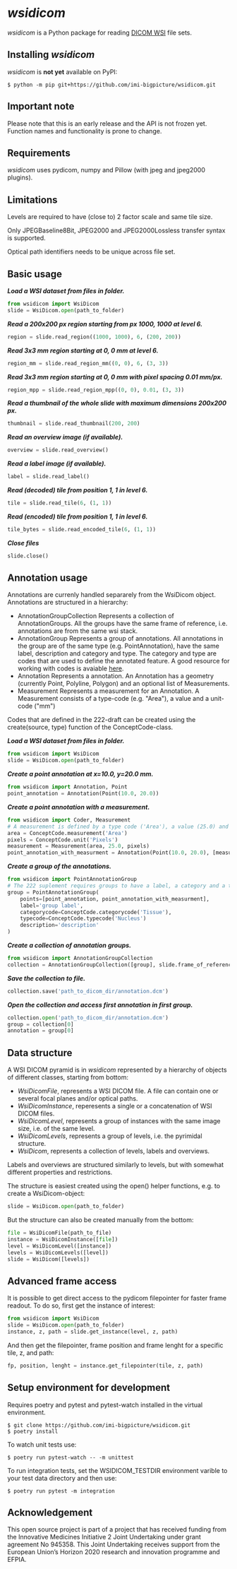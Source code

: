 # *wsidicom*
*wsidicom* is a Python package for reading [DICOM WSI](http://dicom.nema.org/Dicom/DICOMWSI/) file sets.

## Installing *wsidicom*
*wsidicom* is **not yet** available on PyPI:
```console
$ python -m pip git+https://github.com/imi-bigpicture/wsidicom.git
```

## Important note
Please note that this is an early release and the API is not frozen yet. Function names and functionality is prone to change.

## Requirements
*wsidicom* uses pydicom, numpy and Pillow (with jpeg and jpeg2000 plugins).

## Limitations
Levels are required to have (close to) 2 factor scale and same tile size.

Only JPEGBaseline8Bit, JPEG2000 and JPEG2000Lossless transfer syntax is supported.

Optical path identifiers needs to be unique across file set.

## Basic usage
***Load a WSI dataset from files in folder.***
```python
from wsidicom import WsiDicom
slide = WsiDicom.open(path_to_folder)
```
***Read a 200x200 px region starting from px 1000, 1000 at level 6.***
 ```python
region = slide.read_region((1000, 1000), 6, (200, 200))
```
***Read 3x3 mm region starting at 0, 0 mm at level 6.***
 ```python
region_mm = slide.read_region_mm((0, 0), 6, (3, 3))
```
***Read 3x3 mm region starting at 0, 0 mm with pixel spacing 0.01 mm/px.***
 ```python
region_mpp = slide.read_region_mpp((0, 0), 0.01, (3, 3))
```
***Read a thumbnail of the whole slide with maximum dimensions 200x200 px.***
 ```python
thumbnail = slide.read_thumbnail(200, 200)
```
***Read an overview image (if available).***
 ```python
overview = slide.read_overview()
```
***Read a label image (if available).***
 ```python
label = slide.read_label()
```
***Read (decoded) tile from position 1, 1 in level 6.***
 ```python
tile = slide.read_tile(6, (1, 1))
```
***Read (encoded) tile from position 1, 1 in level 6.***
 ```python
tile_bytes = slide.read_encoded_tile(6, (1, 1))
```
***Close files***
 ```python
slide.close()
```

## Annotation usage
Annotations are currenly handled separarely from the WsiDicom object. Annotations are structured in a hierarchy:
- AnnotationGroupCollection
    Represents a collection of AnnotationGroups. All the groups have the same frame of reference, i.e. annotations are from the same wsi stack.
- AnnotationGroup
    Represents a group of annotations. All annotations in the group are of the same type (e.g. PointAnnotation), have the same label, description and category and type. The category and type are codes that are used to define the annotated feature. A good resource for working with codes is avaiable [here](https://qiicr.gitbook.io/dcmqi-guide/opening/coding_schemes).
- Annotation
    Represents a annotation. An Annotation has a geometry (currently Point, Polyline, Polygon) and an optional list of Measurements.
- Measurement
    Represents a measurement for an Annotation. A Measurement consists of a type-code (e.g. "Area"), a value and a unit-code ("mm")

Codes that are defined in the 222-draft can be created using the create(source, type) function of the ConceptCode-class.

***Load a WSI dataset from files in folder.***
```python
from wsidicom import WsiDicom
slide = WsiDicom.open(path_to_folder)
```
***Create a point annotation at x=10.0, y=20.0 mm.***
```python
from wsidicom import Annotation, Point
point_annotation = Annotation(Point(10.0, 20.0))
```

***Create a point annotation with a measurement.***
```python
from wsidicom import Coder, Measurement
# A measurement is defined by a type code ('Area'), a value (25.0) and a unit code ('Pixels).
area = ConceptCode.measurement('Area')
pixels = ConceptCode.unit('Pixels')
measurement = Measurement(area, 25.0, pixels)
point_annotation_with_measurment = Annotation(Point(10.0, 20.0), [measurement])
```

***Create a group of the annotations.***
```python
from wsidicom import PointAnnotationGroup
# The 222 suplement requires groups to have a label, a category and a type
group = PointAnnotationGroup(
    points=[point_annotation, point_annotation_with_measurment],
    label='group label',
    categorycode=ConceptCode.categorycode('Tissue'),
    typecode=ConceptCode.typecode('Nucleus')
    description='description'
)
```

***Create a collection of annotation groups.***
```python
from wsidicom import AnnotationGroupCollection
collection = AnnotationGroupCollection([group], slide.frame_of_reference)
```

***Save the collection to file.***
```python
collection.save('path_to_dicom_dir/annotation.dcm')
```

***Open the collection and access first annotation in first group.***
```python
collection.open('path_to_dicom_dir/annotation.dcm')
group = collection[0]
annotation = group[0]
```

## Data structure
A WSI DICOM pyramid is in *wsidicom* represented by a hierarchy of objects of different classes, starting from bottom:
- *WsiDicomFile*, represents a WSI DICOM file. A file can contain one or several focal planes and/or optical paths.
- *WsiDicomInstance*, reperesents a single or a concatenation of WSI DICOM files.
- *WsiDicomLevel*, represents a group of instances with the same image size, i.e. of the same level.
- *WsiDicomLevels*, represents a group of levels, i.e. the pyrimidal structure.
- *WsiDicom*, represents a collection of levels, labels and overviews.

Labels and overviews are structured similarly to levels, but with somewhat different properties and restrictions.

The structure is easiest created using the open() helper functions, e.g. to create a WsiDicom-object:
```python
slide = WsiDicom.open(path_to_folder)
```

But the structure can also be created manually from the bottom:
```python
file = WsiDicomFile(path_to_file)
instance = WsiDicomInstance([file])
level = WsiDicomLevel([instance])
levels = WsiDicomLevels([level])
slide = WsiDicom([levels])
```

## Advanced frame access
It is possible to get direct access to the pydicom filepointer for faster frame readout. To do so, first get the instance of interest:
```python
from wsidicom import WsiDicom
slide = WsiDicom.open(path_to_folder)
instance, z, path = slide.get_instance(level, z, path)
```
And then get the filepointer, frame position and frame lenght for a specific tile, z, and path:
```python
fp, position, lenght = instance.get_filepointer(tile, z, path)
```

## Setup environment for development
Requires poetry and pytest and pytest-watch installed in the virtual environment.

```console
$ git clone https://github.com/imi-bigpicture/wsidicom.git
$ poetry install
```

To watch unit tests use:

```console
$ poetry run pytest-watch -- -m unittest
```

To run integration tests, set the WSIDICOM_TESTDIR environment varible to your test data directory and then use:

```console
$ poetry run pytest -m integration
```

## Acknowledgement
This open source project is part of a project that has received funding from the Innovative Medicines Initiative 2 Joint Undertaking under grant agreement No 945358. This Joint Undertaking receives support from the European Union’s Horizon 2020 research and innovation programme and EFPIA.